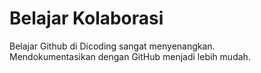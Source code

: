 # Belajar Kolaborasi
Belajar Github di Dicoding sangat menyenangkan.  
Mendokumentasikan dengan GitHub menjadi lebih mudah.  

